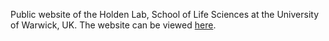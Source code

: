 Public website of the Holden Lab, School of Life Sciences at the University of Warwick, UK.
The website can be viewed <a href="https://holdenlab.github.io/">here</a>.